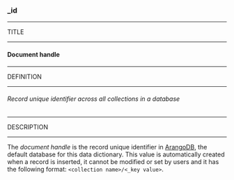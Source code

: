 ### _id



------
TITLE

------

#### Document handle



------
DEFINITION

------

###### Record unique identifier across all collections in a database



------
DESCRIPTION

------

The *document handle* is the record unique identifier in [ArangoDB](https://www.arangodb.com), the default database for this data dictionary. This value is automatically created when a record is inserted, it cannot be modified or set by users and it has the following format: `<collection name>/<_key value>`.